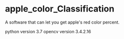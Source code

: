 # apple_color_Classification
A software that can let you get apple's red color percent.

python version 3.7
opencv version 3.4.2.16

